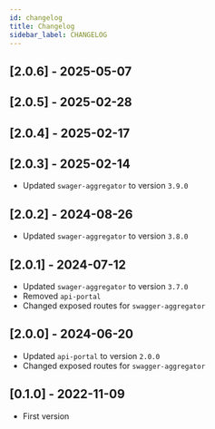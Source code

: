 ```yaml
---
id: changelog
title: Changelog
sidebar_label: CHANGELOG
---
```


<!--
WARNING: this file was automatically generated by Mia-Platform Doc Aggregator.
DO NOT MODIFY IT BY HAND.
Instead, modify the source file and run the aggregator to regenerate this file.
-->

## [2.0.6] - 2025-05-07

## [2.0.5] - 2025-02-28

## [2.0.4] - 2025-02-17

## [2.0.3] - 2025-02-14

- Updated `swager-aggregator` to version `3.9.0`

## [2.0.2] - 2024-08-26

- Updated `swager-aggregator` to version `3.8.0`

## [2.0.1] - 2024-07-12

- Updated `swager-aggregator` to version `3.7.0`
- Removed `api-portal`
- Changed exposed routes for `swagger-aggregator`

## [2.0.0] - 2024-06-20

- Updated `api-portal` to version `2.0.0`
- Changed exposed routes for `swagger-aggregator`

## [0.1.0] - 2022-11-09

- First version
